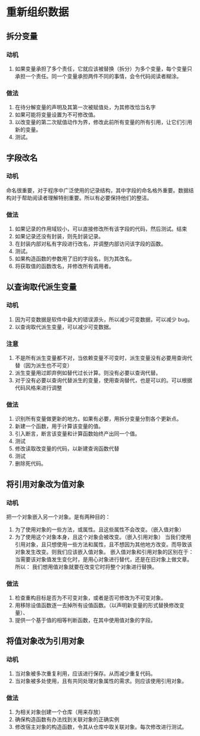 # 重新组织数据

## 拆分变量

### 动机

1. 如果变量承担了多个责任，它就应该被替换（拆分）为多个变量，每个变量只承担一个责任。同一个变量承担两件不同的事情，会令代码阅读者糊涂。

### 做法

1. 在待分解变量的声明及其第一次被赋值处，为其修改恰当名字
2. 如果可能将变量设置为不可修改值。
3. 以改变量的第二次赋值动作为界，修改此前所有变量的所有引用，让它们引用新的变量。
4. 测试。

## 字段改名

### 动机

命名很重要，对于程序中广泛使用的记录结构，其中字段的命名格外重要。数据结构对于帮助阅读者理解特别重要。所以有必要保持他们的整洁。

### 做法

1. 如果记录的作用域较小，可以直接修改所有该字段的代码，然后测试。结束
2. 如果记录还没有封装，则先封装记录。
3. 在封装内部对私有字段进行改名，并调整内部访问该字段的函数。
4. 测试。
5. 如果构造函数的参数用了旧的字段名，则为其改名。
6. 将获取值的函数改名，并修改所有调用者。

## 以查询取代派生变量

### 动机

1. 因为可变数据是软件中最大的错误源头，所以减少可变数据，可以减少 bug。
2. 以查询取代派生变量，可以减少可变数据。

### 注意

1. 不是所有派生变量都不对，当依赖变量不可变时，派生变量没有必要用查询代替（因为派生也不可变）
2. 派生变量用过即弃例如替代过长计算。则没有必要以查询代替。
3. 对于没有必要以查询代替派生的变量，使用查询替代，也是可以的。可以根据代码风格来进行调整

### 做法
1. 识别所有变量做更新的地方。如果有必要，用拆分变量分割各个更新点。
2. 新建一个函数，用于计算该变量的值。
3. 引入断言，断言该变量和计算函数始终产出同一个值。
4. 测试
5. 修改读取改变量的代码，以新建查询函数代替
6. 测试
7. 删除死代码。

## 将引用对象改为值对象
### 动机
把一个对象嵌入另一个对象。是有两种目的：
1. 为了使用对象的一些方法，或属性。且这些属性不会改变。（嵌入值对象）
2. 为了使用这个对象本身，且这个对象会被改变。（嵌入引用对象）
当我们使用引用对象，且只想使用一些方法和属性，且不想因为其他地方改变。而导致该对象发生改变。则我们应该嵌入值对象。
嵌入值对象和引用对象的区别在于：当需要该对象值发生变化时，是用心对象进行替代，还是在旧对象上做文章。所以：
我们想用值对象就要在改变它时将整个对象进行替换。
### 做法
1. 检查重构目标是否为不可变对象，或者是否可修改为不可变对象。
2. 用移除设值函数逐一去掉所有设值函数。（以声明新变量的形式替换修改变量）、
3. 提供一个基于值的相等判断函数，在其中使用值对象的字段。
## 将值对象改为引用对象
### 动机
1. 当对象被多次重复利用，应该进行保存。从而减少重复代码。
2. 当对象被多处使用，且有共同处理对象属性的需求。则应该使用引用对象。
### 做法
1. 为相关对象创建一个仓库（用来存放）
2. 确保构造函数有办法找到关联对象的正确实例
3. 修改宿主对象的构造函数，令其从仓库中取关联对象。每次修改进行测试。